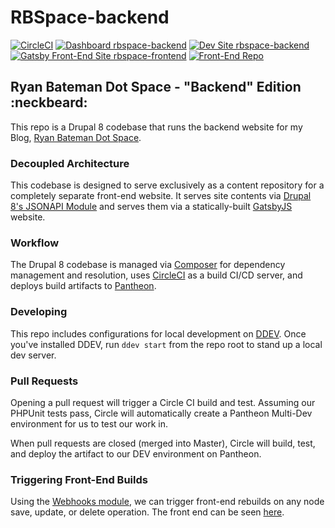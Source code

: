 # RBSpace-backend

[![CircleCI](https://circleci.com/gh/porkloin/rbspace-backend.svg?style=shield)](https://circleci.com/gh/porkloin/rbspace-backend)
[![Dashboard rbspace-backend](https://img.shields.io/badge/dashboard-rbspace_backend-yellow.svg)](https://dashboard.pantheon.io/sites/599d51e8-07e0-4a90-b7ed-f88f1f66b635#dev/code)
[![Dev Site rbspace-backend](https://img.shields.io/badge/site-rbspace_backend-blue.svg)](http://dev-rbspace-backend.pantheonsite.io/)
[![Gatsby Front-End Site rbspace-frontend](https://img.shields.io/badge/site-rbspace_frontend-yellow.svg)](http://www.ryanbateman.space/)
[![Front-End Repo](https://img.shields.io/badge/site-Front_End_Repo-orange.svg)](http://www.ryanbateman.space/)

## Ryan Bateman Dot Space - "Backend" Edition :neckbeard:

This repo is a Drupal 8 codebase that runs the backend website for my Blog, [Ryan Bateman Dot Space](http://www.ryanbateman.space).

### Decoupled Architecture

This codebase is designed to serve exclusively as a content repository for a completely separate front-end website. It serves site contents via [Drupal 8's JSONAPI Module](https://www.drupal.org/project/jsonapi) and serves them via a statically-built [GatsbyJS](http://gatsbyjs.org/) website.

### Workflow

The Drupal 8 codebase is managed via [Composer](http://getcomposer.org) for dependency management and resolution, uses [CircleCI](http://circleci.com/) as a build CI/CD server, and deploys build artifacts to [Pantheon](https://pantheon.io/).

### Developing

This repo includes configurations for local development on [DDEV](http://ddev.readthedocs.io/). Once you've installed DDEV, run `ddev start` from the repo root to stand up a local dev server.

### Pull Requests

Opening a pull request will trigger a Circle CI build and test. Assuming our PHPUnit tests pass, Circle will automatically create a Pantheon Multi-Dev environment for us to test our work in.

When pull requests are closed (merged into Master), Circle will build, test, and deploy the artifact to our DEV environment on Pantheon.

### Triggering Front-End Builds

Using the [Webhooks module](https://www.drupal.org/project/webhooks), we can trigger front-end rebuilds on any node save, update, or delete operation. The front end can be seen [here](http://www.ryanbateman.space).